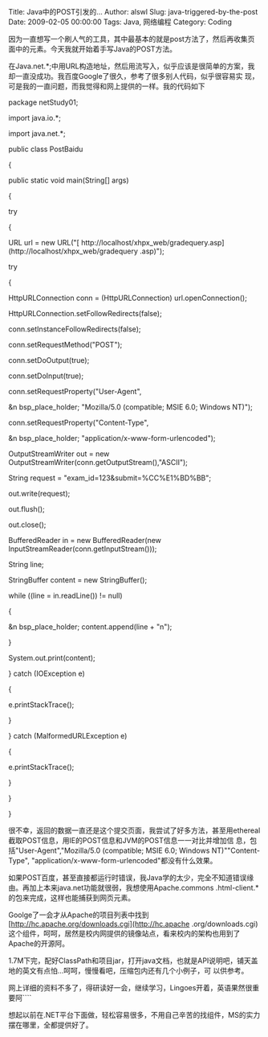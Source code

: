 Title: Java中的POST引发的...
Author: alswl
Slug: java-triggered-by-the-post
Date: 2009-02-05 00:00:00
Tags: Java, 网络编程
Category: Coding

因为一直想写一个刷人气的工具，其中最基本的就是post方法了，然后再收集页面中的元素。今天我就开始着手写Java的POST方法。

在Java.net.*;中用URL构造地址，然后用流写入，似乎应该是很简单的方案，我却一直没成功。我百度Google了很久，参考了很多别人代码，似乎很容易实
现，可是我的一直问题，而我觉得和网上提供的一样。我的代码如下

package netStudy01;

import java.io.*;

import java.net.*;

public class PostBaidu

{

public static void main(String[] args)

{

 try

 {

 URL url = new URL("[
http://localhost/xhpx_web/gradequery.asp](http://localhost/xhpx_web/gradequery
.asp)");

 try

 {


HttpURLConnection conn = (HttpURLConnection) url.openConnection();




HttpURLConnection.setFollowRedirects(false);


conn.setInstanceFollowRedirects(false);


conn.setRequestMethod("POST");


conn.setDoOutput(true);


conn.setDoInput(true);


conn.setRequestProperty("User-Agent",

&n
bsp_place_holder; "Mozilla/5.0 (compatible; MSIE 6.0;
Windows NT)");


conn.setRequestProperty("Content-Type",

&n
bsp_place_holder; "application/x-www-form-urlencoded");




OutputStreamWriter out = new
OutputStreamWriter(conn.getOutputStream(),"ASCII");


String request = "exam_id=123&submit=%CC%E1%BD%BB";


out.write(request);


out.flush();


out.close();




BufferedReader in = new BufferedReader(new
InputStreamReader(conn.getInputStream()));


String line;


StringBuffer content = new StringBuffer();


while ((line = in.readLine()) != null)

 {

&n
bsp_place_holder; content.append(line + "n");

 }


System.out.print(content);

 } catch (IOException
e)

 {


e.printStackTrace();

 }





 } catch (MalformedURLException e)

 {

 e.printStackTrace();

 }



}

}

很不幸，返回的数据一直还是这个提交页面，我尝试了好多方法，甚至用ethereal截取POST信息，用IE的POST信息和JVM的POST信息一一对比并增加信
息，包括"User-Agent","Mozilla/5.0 (compatible; MSIE 6.0; Windows NT)""Content-
Type", "application/x-www-form-urlencoded"都没有什么效果。

如果POST百度，甚至直接都运行时错误，我Java学的太少，完全不知道错误缘由。再加上本来java.net功能就很弱，我想使用Apache.commons
.html-client.*的包来完成，这样也能捕获到网页元素。

Goolge了一会才从Apache的项目列表中找到[http://hc.apache.org/downloads.cgi](http://hc.apache
.org/downloads.cgi)这个组件，呵呵，居然是校内网提供的镜像站点，看来校内的架构也用到了Apache的开源阿。

1.7M下完，配好ClassPath和项目jar，打开java文档，也就是API说明吧，铺天盖地的英文有点怕...呵呵，慢慢看吧，压缩包内还有几个小例子，可
以供参考。

网上详细的资料不多了，得研读好一会，继续学习，Lingoes开着，英语果然很重要阿````

想起以前在.NET平台下面做，轻松容易很多，不用自己辛苦的找组件，MS的实力摆在哪里，全都提供好了。

